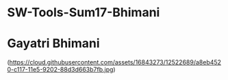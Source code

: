# SW-Tools-Sum17-Bhimani
# Gayatri Bhimani
(https://cloud.githubusercontent.com/assets/16843273/12522689/a8eb4520-c117-11e5-9202-88d3d663b7fb.jpg)
